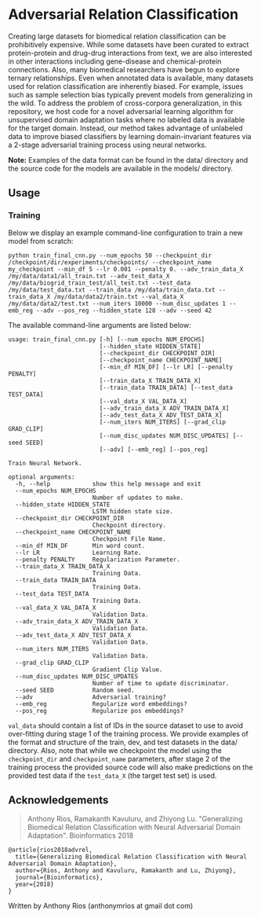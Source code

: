 # Adversarial Relation Classification

Creating large datasets for biomedical relation classification can be prohibitively expensive. While some datasets have been curated to extract protein-protein and drug-drug interactions from text, we are also interested in other interactions including gene-disease and chemical-protein connections. Also, many biomedical researchers have begun to explore ternary relationships. Even when annotated data is available, many datasets used for relation classification are inherently biased. For example, issues such as sample selection bias typically prevent models from generalizing in the wild. To address the problem of cross-corpora generalization, in this repository, we host code for a novel adversarial learning algorithm for unsupervised domain adaptation tasks where no labeled data is available for the target domain. Instead, our method takes advantage of unlabeled data to improve biased classifiers by learning domain-invariant features via a 2-stage adversarial training process using neural networks.

**Note:** Examples of the data format can be found in the data/ directory and the source code for the models are available in the models/ directory.

## Usage
### Training

Below we display an example command-line configuration to train a new model from scratch:

```
python train_final_cnn.py --num_epochs 50 --checkpoint_dir /checkpoint/dir/experiments/checkpoints/ --checkpoint_name my_checkpoint --min_df 5 --lr 0.001 --penalty 0. --adv_train_data_X  /my/data/data1/all_train.txt --adv_test_data_X  /my/data/biogrid_train_test/all_test.txt --test_data /my/data/test_data.txt --train_data /my/data/train_data.txt --train_data_X /my/data/data2/train.txt --val_data_X /my/data/data2/test.txt --num_iters 10000 --num_disc_updates 1 --emb_reg --adv --pos_reg --hidden_state 128 --adv --seed 42
```

The available command-line arguments are listed below:

```
usage: train_final_cnn.py [-h] [--num_epochs NUM_EPOCHS]
                          [--hidden_state HIDDEN_STATE]
                          [--checkpoint_dir CHECKPOINT_DIR]
                          [--checkpoint_name CHECKPOINT_NAME]
                          [--min_df MIN_DF] [--lr LR] [--penalty PENALTY]
                          [--train_data_X TRAIN_DATA_X]
                          [--train_data TRAIN_DATA] [--test_data TEST_DATA]
                          [--val_data_X VAL_DATA_X]
                          [--adv_train_data_X ADV_TRAIN_DATA_X]
                          [--adv_test_data_X ADV_TEST_DATA_X]
                          [--num_iters NUM_ITERS] [--grad_clip GRAD_CLIP]
                          [--num_disc_updates NUM_DISC_UPDATES] [--seed SEED]
                          [--adv] [--emb_reg] [--pos_reg]

Train Neural Network.

optional arguments:
  -h, --help            show this help message and exit
  --num_epochs NUM_EPOCHS
                        Number of updates to make.
  --hidden_state HIDDEN_STATE
                        LSTM hidden state size.
  --checkpoint_dir CHECKPOINT_DIR
                        Checkpoint directory.
  --checkpoint_name CHECKPOINT_NAME
                        Checkpoint File Name.
  --min_df MIN_DF       Min word count.
  --lr LR               Learning Rate.
  --penalty PENALTY     Regularization Parameter.
  --train_data_X TRAIN_DATA_X
                        Training Data.
  --train_data TRAIN_DATA
                        Training Data.
  --test_data TEST_DATA
                        Training Data.
  --val_data_X VAL_DATA_X
                        Validation Data.
  --adv_train_data_X ADV_TRAIN_DATA_X
                        Validation Data.
  --adv_test_data_X ADV_TEST_DATA_X
                        Validation Data.
  --num_iters NUM_ITERS
                        Validation Data.
  --grad_clip GRAD_CLIP
                        Gradient Clip Value.
  --num_disc_updates NUM_DISC_UPDATES
                        Number of time to update discriminator.
  --seed SEED           Random seed.
  --adv                 Adversarial training?
  --emb_reg             Regularize word embeddings?
  --pos_reg             Regularize pos embeddings?
```

``val_data`` should contain a list of IDs in the source dataset to use to avoid over-fitting during stage 1 of the training process. We provide examples of the format and structure of the train, dev, and test datasets in the data/ directory. Also, note that while we checkpoint the model using the ``checkpoint_dir`` and ``checkpoint_name`` parameters, after stage 2 of the training process the provided source code will also make predictions on the provided test data if the ``test_data_X`` (the target test set) is used.

## Acknowledgements

> Anthony Rios, Ramakanth Kavuluru, and Zhiyong Lu. "Generalizing Biomedical Relation Classification with Neural Adversarial Domain Adaptation". Bioinformatics 2018

```
@article{rios2018advrel,
  title={Generalizing Biomedical Relation Classification with Neural Adversarial Domain Adaptation},
  author={Rios, Anthony and Kavuluru, Ramakanth and Lu, Zhiyong},
  journal={Bioinformatics},
  year={2018}
}
```

Written by Anthony Rios (anthonymrios at gmail dot com)
